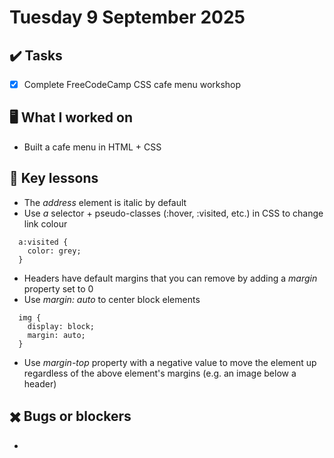 # Tuesday 9 September 2025

## ✔️ Tasks

- [x] Complete FreeCodeCamp CSS cafe menu workshop

## 🖥️ What I worked on

- Built a cafe menu in HTML + CSS

## 📓 Key lessons

- The _address_ element is italic by default
- Use _a_ selector + pseudo-classes (:hover, :visited, etc.) in CSS to change link colour
```
  a:visited {
    color: grey;
  }
```
- Headers have default margins that you can remove by adding a _margin_ property set to 0
- Use _margin: auto_ to center block elements
```
  img {
    display: block;
    margin: auto;
  }
```
- Use _margin-top_ property with a negative value to move the element up regardless of the above element's margins (e.g. an image below a header)

## ✖️ Bugs or blockers

- 
